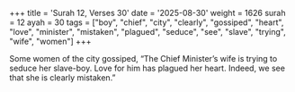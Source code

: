 +++
title = 'Surah 12, Verses 30'
date = '2025-08-30'
weight = 1626
surah = 12
ayah = 30
tags = ["boy", "chief", "city", "clearly", "gossiped", "heart", "love", "minister", "mistaken", "plagued", "seduce", "see", "slave", "trying", "wife", "women"]
+++

Some women of the city gossiped, “The Chief Minister’s wife is trying to seduce her slave-boy. Love for him has plagued her heart. Indeed, we see that she is clearly mistaken.”